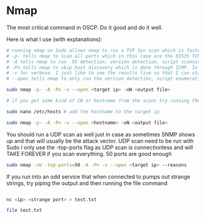 # Nmap

The most critical command in OSCP. Do it good and do it well.

Here is what I use (with explanations):

```bash
# running nmap on Sudo allows nmap to run a TCP Syn scan which is faster and more stealthier than a unprivileged nmap scan
# -p- tells nmap to scan all ports which in this case are the 65535 TCP Ports. You must scan all ports because there may be services sitting on non-default ports
# -A tells nmap to run  OS detection, version detection, script scanning, and traceroute
# -Pn tells nmap to skip host discovery which is done through ICMP. In OSCP, you know the host is up at the target IP. If it is a windows box, nmap may fail if this flag is not provided because Windows block ICMP by default thereby making nmap think the host is down. So always use -Pn for OSCP
# -v for verbose. I just like to see the results live so that I can start enumerating even when the nmap scan is ongoing
# --open tells nmap to only run the version detection, script enumeration against ports that are open. This is so that nmap doesnt take forever to scan as it will run -A against every port without this flag!

sudo nmap -p- -A -Pn -v --open <target ip> -oN <output file>

# if you get some kind of CN or hostname from the scans try running the above again but instead of the target ip, scan the hostname

sudo nano /etc/hosts # add the hostname to the target ip

sudo nmap -p- -A -Pn -v --open <hostname> -oN <output file>

```

You should run a UDP scan as well just in case as sometimes SNMP shows up and that will usually be the attack vector. 
UDP scan need to be run with Sudo
I only use the -top-ports flag as UDP scan is connectionless and will TAKE FOREVER if you scan everything. 50 ports are good enough

```bash
sudo nmap -sU -top-ports=50 -A -Pn -v --open <target ip> --reasons
```

If you run into an odd service that when connected to pumps out strange strings, try piping the output and then running the file command

```bash

nc <ip> <strange port> > test.txt

file test.txt 
```